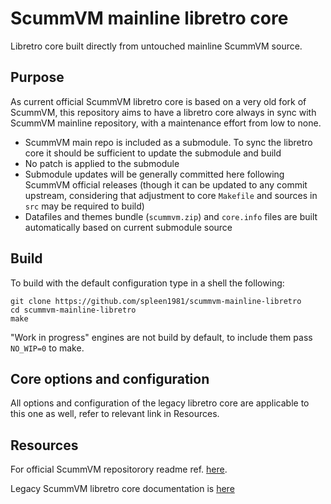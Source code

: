 # ScummVM mainline libretro core

Libretro core built directly from untouched mainline ScummVM source.

## Purpose
As current official ScummVM libretro core is based on a very old fork of ScummVM, this repository aims to have a libretro core always in sync with ScummVM mainline repository, with a maintenance effort from low to none.
* ScummVM main repo is included as a submodule. To sync the libretro core it should be sufficient to update the submodule and build
* No patch is applied to the submodule
* Submodule updates will be generally committed here following ScummVM official releases (though it can be updated to any commit upstream, considering that adjustment to core `Makefile` and sources in `src` may be required to build)
* Datafiles and themes bundle (`scummvm.zip`) and `core.info` files are built automatically based on current submodule source

## Build
To build with the default configuration type in a shell the following:
```
git clone https://github.com/spleen1981/scummvm-mainline-libretro
cd scummvm-mainline-libretro
make
```
"Work in progress" engines are not build by default, to include them pass `NO_WIP=0` to make.

## Core options and configuration
All options and configuration of the legacy libretro core are applicable to this one as well, refer to relevant link in Resources.

## Resources
For official ScummVM repositorory readme ref. [here](https://github.com/scummvm/scummvm#readme).

Legacy ScummVM libretro core documentation is [here](https://github.com/scummvm/scummvm#readme)
